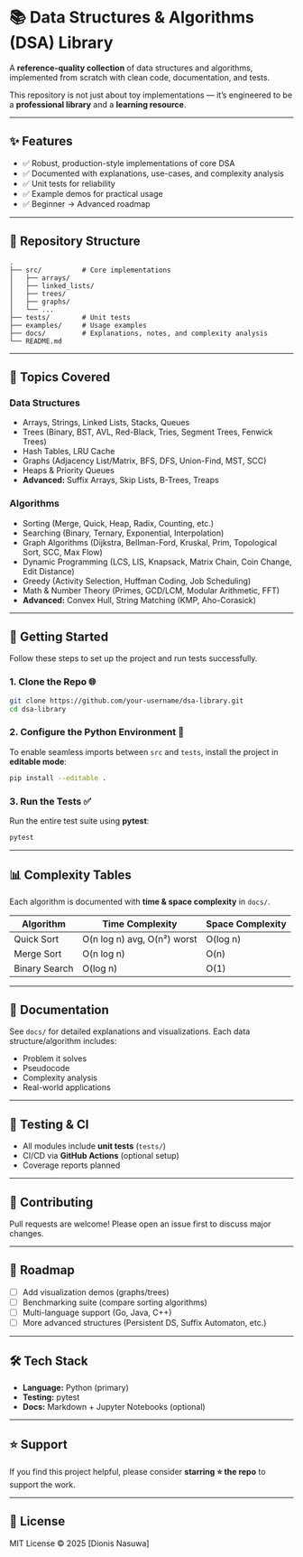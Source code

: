 # 📚 Data Structures & Algorithms (DSA) Library

A **reference-quality collection** of data structures and algorithms, implemented from scratch with clean code, documentation, and tests.

This repository is not just about toy implementations — it’s engineered to be a **professional library** and a **learning resource**.

---

## ✨ Features

* ✅ Robust, production-style implementations of core DSA
* ✅ Documented with explanations, use-cases, and complexity analysis
* ✅ Unit tests for reliability
* ✅ Example demos for practical usage
* ✅ Beginner → Advanced roadmap

---

## 📂 Repository Structure

```
.
├── src/          # Core implementations
│   ├── arrays/
│   ├── linked_lists/
│   ├── trees/
│   ├── graphs/
│   └── ...
├── tests/        # Unit tests
├── examples/     # Usage examples
├── docs/         # Explanations, notes, and complexity analysis
└── README.md
```

---

## 📘 Topics Covered

### Data Structures

* Arrays, Strings, Linked Lists, Stacks, Queues
* Trees (Binary, BST, AVL, Red-Black, Tries, Segment Trees, Fenwick Trees)
* Hash Tables, LRU Cache
* Graphs (Adjacency List/Matrix, BFS, DFS, Union-Find, MST, SCC)
* Heaps & Priority Queues
* **Advanced:** Suffix Arrays, Skip Lists, B-Trees, Treaps

### Algorithms

* Sorting (Merge, Quick, Heap, Radix, Counting, etc.)
* Searching (Binary, Ternary, Exponential, Interpolation)
* Graph Algorithms (Dijkstra, Bellman-Ford, Kruskal, Prim, Topological Sort, SCC, Max Flow)
* Dynamic Programming (LCS, LIS, Knapsack, Matrix Chain, Coin Change, Edit Distance)
* Greedy (Activity Selection, Huffman Coding, Job Scheduling)
* Math & Number Theory (Primes, GCD/LCM, Modular Arithmetic, FFT)
* **Advanced:** Convex Hull, String Matching (KMP, Aho-Corasick)

---

## 🚀 Getting Started

Follow these steps to set up the project and run tests successfully.

### 1. Clone the Repo 🌐

```bash
git clone https://github.com/your-username/dsa-library.git
cd dsa-library
```

### 2. Configure the Python Environment 🐍

To enable seamless imports between `src` and `tests`, install the project in **editable mode**:

```bash
pip install --editable .
```

### 3. Run the Tests ✅

Run the entire test suite using **pytest**:

```bash
pytest
```

---

## 📊 Complexity Tables

Each algorithm is documented with **time & space complexity** in `docs/`.

| Algorithm     | Time Complexity             | Space Complexity |
| ------------- | --------------------------- | ---------------- |
| Quick Sort    | O(n log n) avg, O(n²) worst | O(log n)         |
| Merge Sort    | O(n log n)                  | O(n)             |
| Binary Search | O(log n)                    | O(1)             |

---

## 📖 Documentation

See `docs/` for detailed explanations and visualizations. Each data structure/algorithm includes:

* Problem it solves
* Pseudocode
* Complexity analysis
* Real-world applications

---

## 🧪 Testing & CI

* All modules include **unit tests** (`tests/`)
* CI/CD via **GitHub Actions** (optional setup)
* Coverage reports planned

---

## 🤝 Contributing

Pull requests are welcome! Please open an issue first to discuss major changes.

---

## 📌 Roadmap

* [ ] Add visualization demos (graphs/trees)
* [ ] Benchmarking suite (compare sorting algorithms)
* [ ] Multi-language support (Go, Java, C++)
* [ ] More advanced structures (Persistent DS, Suffix Automaton, etc.)

---

## 🛠️ Tech Stack

* **Language:** Python (primary)
* **Testing:** pytest
* **Docs:** Markdown + Jupyter Notebooks (optional)

---

## ⭐ Support

If you find this project helpful, please consider **starring ⭐ the repo** to support the work.

---

## 📜 License

MIT License © 2025 \[Dionis Nasuwa]
